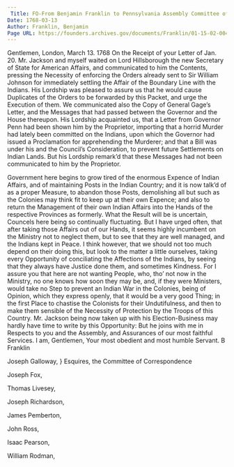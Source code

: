 ```yaml
---
 Title: FO-From Benjamin Franklin to Pennsylvania Assembly Committee of Correspondence, 13 March 1768
Date: 1768-03-13
Author: Franklin, Benjamin
Page URL: https://founders.archives.gov/documents/Franklin/01-15-02-0043
---
```


Gentlemen,
London, March 13. 1768
On the Receipt of your Letter of Jan. 20. Mr. Jackson and myself waited on Lord Hillsborough the new Secretary of State for American Affairs, and communicated to him the Contents, pressing the Necessity of enforcing the Orders already sent to Sir William Johnson for immediately settling the Affair of the Boundary Line with the Indians. His Lordship was pleased to assure us that he would cause Duplicates of the Orders to be forwarded by this Packet, and urge the Execution of them.
We communicated also the Copy of General Gage’s Letter, and the Messages that had passed between the Governor and the House thereupon. His Lordship acquainted us, that a Letter from Governor Penn had been shown him by the Proprietor, importing that a horrid Murder had lately been committed on the Indians, upon which the Governor had issued a Proclamation for apprehending the Murderer; and that a Bill was under his and the Council’s Consideration, to prevent future Settlements on Indian Lands. But his Lordship remark’d that these Messages had not been communicated to him by the Proprietor.

Government here begins to grow tired of the enormous Expence of Indian Affairs, and of maintaining Posts in the Indian Country; and it is now talk’d of as a proper Measure, to abandon those Posts, demolishing all but such as the Colonies may think fit to keep up at their own Expence; and also to return the Management of their own Indian Affairs into the Hands of the respective Provinces as formerly. What the Result will be is uncertain, Councels here being so continually fluctuating. But I have urged often, that after taking those Affairs out of our Hands, it seems highly incumbent on the Ministry not to neglect them, but to see that they are well managed, and the Indians kept in Peace. I think however, that we should not too much depend on their doing this, but look to the matter a little ourselves, taking every Opportunity of conciliating the Affections of the Indians, by seeing that they always have Justice done them, and sometimes Kindness. For I assure you that here are not wanting People, who, tho’ not now in the Ministry, no one knows how soon they may be, and, if they were Ministers, would take no Step to prevent an Indian War in the Colonies, being of Opinion, which they express openly, that it would be a very good Thing; in the first Place to chastise the Colonists for their Undutifulness, and then to make them sensible of the Necessity of Protection by the Troops of this Country.
Mr. Jackson being now taken up with his Election-Business may hardly have time to write by this Opportunity: But he joins with me in Respects to you and the Assembly, and Assurances of our most faithful Services. I am, Gentlemen, Your most obedient and most humble Servant.
B Franklin



Joseph Galloway,
}
Esquires, the Committee of Correspondence


Joseph Fox,


Thomas Livesey,


Joseph Richardson,


James Pemberton,


John Ross,


Isaac Pearson,


William Rodman,






